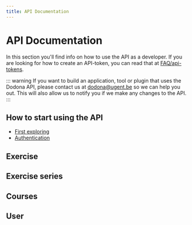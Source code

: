 ```yaml
---
title: API Documentation
---
```

# API Documentation

In this section you'll find info on how to use the API as a developer. If you are looking for how to create an API-token, you can read that at [FAQ/api-tokens](../faq/api-tokens).

::: warning
If you want to build an application, tool or plugin that uses the Dodona API, please contact us at [dodona@ugent.be](mailto:dodona@ugent.be) so we can help you out. This will also allow us to notify you if we make any changes to the API.
:::

## How to start using the API
- [First exploring](./first_use#explore-via-browser)
- [Authentication](./first_use#authenticate)

## Exercise


## Exercise series


## Courses


## User
